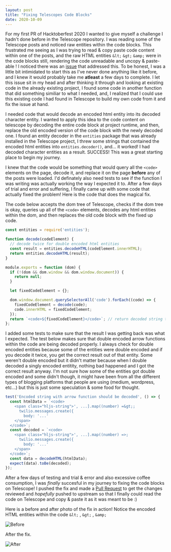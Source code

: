 ```yaml
---
layout: post
title: "Fixing Telescopes Code Blocks"
date: 2020-10-09
---
```


<!-- Discussion on the issue & thinking it through -->
For my first PR of Hacktoberfest 2020 I wanted to give myself a challenge I hadn't done before in the Telescope repository. I was reading some of the Telescope posts and noticed raw entities within the code blocks. This frustrated me seeing as I was trying to read & copy paste code content within one of the posts, and the raw HTML entities ```&lt;``` ```&gt;``` ```&amp;``` were in the code blocks still, rendering the code unreadable and uncopy & paste-able ! I noticed there was an [issue](https://github.com/Seneca-CDOT/telescope/issues/1091) that addressed this. To be honest, I was a little bit intimidated to start this as I've never done anything like it before, and I knew it would probably take me **atleast** a few days to complete. I let this issue sit in my head and after thinking it through and looking at existing code in the already existing project, I found some code in another function that did something similiar to what I needed, and, I realized that I could use this existing code I had found in Telescope to build my own code from it and fix the issue at hand.

<!-- Starting my journey --> 
I needed code that would decode an encoded html entity into its decoded character entity. I wanted to apply this idea to the code content on telescope by decoding the entire code block at project runtime, and then, replace the old encoded version of the code block with the newly decoded one. I found an entity decoder in the ```entities``` package that was already installed in the Telescope project, I threw some strings that contained the encoded html entities into ```entities.decoder()```, and... it worked! I had decoded character entities as a result. SUCCESS! This was a great starting place to begin my journey. 

<!-- Discuss the code fix & the tests around the fix -->
<!-- Discuss the need for double decoding -->
<!-- Include image example of the fix & also the code that fixed it -->
I knew that the code would be something that would query all the ```<code>``` elements on the page, decode it, and replace it on the page **before** any of the posts were loaded. I'd definately also need tests to see if the function I was writing was actually working the way I expected it to. After a few days of trial and error and suffering, I finally came up with some code that actually fixed the problem! Here is the code that does the magical fix.

The code below accepts the dom tree of Telescope, checks if the dom tree is okay, queries up all of the ```<code>``` elements, decodes any html entities within the dom, and then replaces the old code block with the fixed up code. 

```js
const entities = require('entities');

function decode(codeElement) {
  // decode twice for double encoded html entities
  const result = entities.decodeHTML(codeElement.innerHTML);
  return entities.decodeHTML(result);
}

module.exports = function (dom) {
  if (!(dom && dom.window && dom.window.document)) {
    return null;
  }

  let fixedCodeElement = {};

  dom.window.document.querySelectorAll('code').forEach((code) => {
    fixedCodeElement = decode(code);
    code.innerHTML = fixedCodeElement;
  });
  return `<code>${fixedCodeElement}</code>`; // return decoded string to the tests
};
```

I added some tests to make sure that the result I was getting back was what I expected. The test below makes sure that double encoded arrow functions within the code are being decoded properly. I always check for double encoded entities because some of the entities were double encoded and if you decode it twice, you get the correct result out of that entity. Some weren't double encoded but it didn't matter because when I double decoded a singly encoded entitity, nothing bad happened and I got the correct result anyway. I'm not sure how some of the entities got double encoded and some didn't though, it might have been from all the different types of blogging platforms that people are using (medium, wordpress, etc...) but this is just some speculation & some food for thought. 

```js
test('Encoded string with arrow function should be decoded', () => {
  const htmlData = `<code>
    <span class="hljs-string">', ...].map((number) =&gt;;
      twilio.messages.create({
        body: '...'
    </span>
  </code>`;
  const decoded = `<code>
    <span class="hljs-string">', ...].map((number) =>;
      twilio.messages.create({
        body: '...'
    </span>
  </code>`;
  const data = decodeHTML(htmlData);
  expect(data).toBe(decoded);
});
```

<!-- Before and after picture of the fix -->
After a few days of testing and trial & error and also excessive coffee consumption, I was *finally* succesful in my journey to fixing the code blocks on Telescope! I pushed the fix and made a [Pull Request](https://github.com/Seneca-CDOT/telescope/pull/1157) to get the changes reviewed and *hopefully* pushed to upstream so that I finally could read the code on Telescope and copy & paste it as it was meant to be :) 

Here is a before and after photo of the fix in action! Notice the encoded HTML entities within the code ```&lt;``` , ```&gt;``` , ```&amp;``` 

![](https://user-images.githubusercontent.com/35276477/95153209-e973d400-075c-11eb-804a-8d7d9d666282.PNG "Before")

After the fix.

![](https://user-images.githubusercontent.com/35276477/95153231-fb557700-075c-11eb-9db0-c5a82dfbb6cc.PNG "After")

